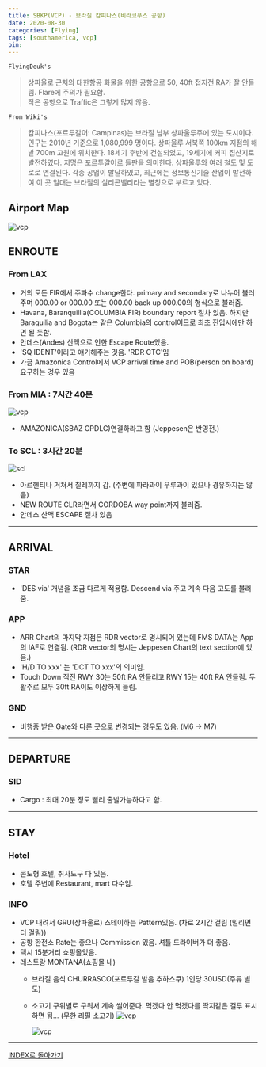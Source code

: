 ```yaml
---
title: SBKP(VCP) - 브라질 캄피나스(비라코푸스 공항)
date: 2020-08-30
categories: [Flying]
tags: [southamerica, vcp]
pin:
---
```


`FlyingDeuk's`
>상파울로 근처의 대한항공 화물을 위한 공항으로 50, 40ft 접지전 RA가 잘 안들림. Flare에 주의가 필요함. <br>
작은 공항으로 Traffic은 그렇게 많지 않음.

`From Wiki's`
>캄피나스(포르투갈어: Campinas)는 브라질 남부 상파울루주에 있는 도시이다. 인구는 2010년 기준으로 1,080,999 명이다.
상파울루 서북쪽 100km 지점의 해발 700m 고원에 위치한다. 18세기 후반에 건설되었고, 19세기에 커피 집산지로 발전하였다. 지명은 포르투갈어로 들판을 의미한다. 상파울루와 여러 철도 및 도로로 연결된다. 각종 공업이 발달하였고, 최근에는 정보통신기술 산업이 발전하여 이 곳 일대는 브라질의 실리콘밸리라는 별칭으로 부르고 있다.

## Airport Map
![vcp](/img/flying/airport/vcp_ap.jpg)

## ENROUTE

### From LAX
- 거의 모든 FIR에서 주파수 change한다. primary and secondary로 나누어 불러주며 000.00 or 000.00 또는 000.00 back up 000.00의 형식으로 불러줌.
- Havana, Baranquillia(COLUMBIA FIR) boundary report 절차 있음. 하지만 Baraquilia and Bogota는 같은 Columbia의 control이므로 최초 진입시에만 하면 될 듯함.
- 안데스(Andes) 산맥으로 인한 Escape Route있음.
- 'SQ IDENT'이라고 얘기해주는 것음. 'RDR CTC'임
- 가끔 Amazonica Control에서 VCP arrival time and POB(person on board) 요구하는 경우 있음

### From MIA : 7시간 40분

![vcp](/img/flying/airport/mia_vcp.jpg)
- AMAZONICA(SBAZ CPDLC)연결하라고 함 (Jeppesen은 반영전.)

### To SCL : 3시간 20분
![scl](/img/flying/airport/vcp_scl.jpg)
- 아르헨티나 거처서 칠레까지 감. (주변에 파라과이 우루과이 있으나 경유하지는 않음)
- NEW ROUTE CLR라면서 CORDOBA way point까지 불러줌.
- 안데스 산맥 ESCAPE 절차 있음

------

## ARRIVAL
### STAR
- 'DES via' 개념을 조금 다르게 적용함. Descend via 주고 계속 다음 고도를 불러줌.

### APP
- ARR Chart의 마지막 지점은 RDR vector로 명시되어 있는데 FMS DATA는 App의 IAF로 연결됨. (RDR vector의 명시는 Jeppesen Chart의 text section에 있음.)   
- 'H/D TO xxx' 는 'DCT TO xxx'의 의미임.
- Touch Down 직전 RWY 30는 50ft RA 안들리고 RWY 15는 40ft RA 안들림. 두 활주로 모두 30ft RA이도 이상하게 들림.

### GND
- 비행중 받은 Gate와 다른 곳으로 변경되는 경우도 있음. (M6 -> M7)

-----

## DEPARTURE
### SID
- Cargo : 최대 20분 정도 빨리 출발가능하다고 함.

----

## STAY
### Hotel
- 콘도형 호텔, 취사도구 다 있음.
- 호텔 주변에 Restaurant, mart 다수임.

### INFO
- VCP 내려서 GRU(상파울로) 스테이하는 Pattern있음. (차로 2시간 걸림 (밀리면 더 걸림))
- 공항 환전소 Rate는 좋으나 Commission 있음. 셔틀 드라이버가 더 좋음.
- 택시 15분거리 쇼핑몰있음.
- 레스토랑 MONTANA(쇼핑몰 내)
  - 브라질 음식 CHURRASCO(포르투갈 발음 추하스쿠) 1인당 30USD(주류 별도)
  - 소고기 구위별로 구워서 계속 썰어준다. 먹겠다 안 먹겠다를 딱지같은 걸루 표시하면 됨... (무한 리필 소고기)
    ![vcp](/img/flying/airport/vcp_info.jpeg)

    ![vcp](/img/flying/airport/vcp_info1.jpeg)

----

[INDEX로 돌아가기](/posts/SouthAmerica/)
